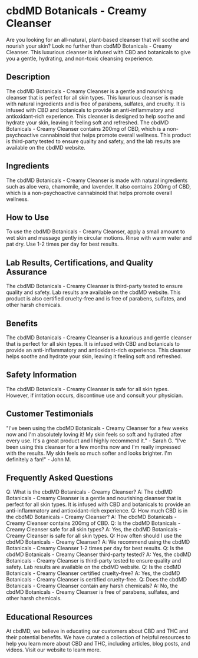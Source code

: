 # cbdMD Botanicals - Creamy Cleanser
Are you looking for an all-natural, plant-based cleanser that will soothe and nourish your skin? Look no further than cbdMD Botanicals - Creamy Cleanser. This luxurious cleanser is infused with CBD and botanicals to give you a gentle, hydrating, and non-toxic cleansing experience.
## Description
The cbdMD Botanicals - Creamy Cleanser is a gentle and nourishing cleanser that is perfect for all skin types. This luxurious cleanser is made with natural ingredients and is free of parabens, sulfates, and cruelty. It is infused with CBD and botanicals to provide an anti-inflammatory and antioxidant-rich experience. This cleanser is designed to help soothe and hydrate your skin, leaving it feeling soft and refreshed.
The cbdMD Botanicals - Creamy Cleanser contains 200mg of CBD, which is a non-psychoactive cannabinoid that helps promote overall wellness. This product is third-party tested to ensure quality and safety, and the lab results are available on the cbdMD website.
## Ingredients
The cbdMD Botanicals - Creamy Cleanser is made with natural ingredients such as aloe vera, chamomile, and lavender. It also contains 200mg of CBD, which is a non-psychoactive cannabinoid that helps promote overall wellness.
## How to Use
To use the cbdMD Botanicals - Creamy Cleanser, apply a small amount to wet skin and massage gently in circular motions. Rinse with warm water and pat dry. Use 1-2 times per day for best results.
## Lab Results, Certifications, and Quality Assurance
The cbdMD Botanicals - Creamy Cleanser is third-party tested to ensure quality and safety. Lab results are available on the cbdMD website. This product is also certified cruelty-free and is free of parabens, sulfates, and other harsh chemicals.
## Benefits
The cbdMD Botanicals - Creamy Cleanser is a luxurious and gentle cleanser that is perfect for all skin types. It is infused with CBD and botanicals to provide an anti-inflammatory and antioxidant-rich experience. This cleanser helps soothe and hydrate your skin, leaving it feeling soft and refreshed.
## Safety Information
The cbdMD Botanicals - Creamy Cleanser is safe for all skin types. However, if irritation occurs, discontinue use and consult your physician.
## Customer Testimonials
"I've been using the cbdMD Botanicals - Creamy Cleanser for a few weeks now and I'm absolutely loving it! My skin feels so soft and hydrated after every use. It's a great product and I highly recommend it." - Sarah G.
"I've been using this cleanser for a few months now and I'm really impressed with the results. My skin feels so much softer and looks brighter. I'm definitely a fan!" - John M.
## Frequently Asked Questions
Q: What is the cbdMD Botanicals - Creamy Cleanser?
A: The cbdMD Botanicals - Creamy Cleanser is a gentle and nourishing cleanser that is perfect for all skin types. It is infused with CBD and botanicals to provide an anti-inflammatory and antioxidant-rich experience.
Q: How much CBD is in the cbdMD Botanicals - Creamy Cleanser?
A: The cbdMD Botanicals - Creamy Cleanser contains 200mg of CBD.
Q: Is the cbdMD Botanicals - Creamy Cleanser safe for all skin types?
A: Yes, the cbdMD Botanicals - Creamy Cleanser is safe for all skin types.
Q: How often should I use the cbdMD Botanicals - Creamy Cleanser?
A: We recommend using the cbdMD Botanicals - Creamy Cleanser 1-2 times per day for best results.
Q: Is the cbdMD Botanicals - Creamy Cleanser third-party tested?
A: Yes, the cbdMD Botanicals - Creamy Cleanser is third-party tested to ensure quality and safety. Lab results are available on the cbdMD website.
Q: Is the cbdMD Botanicals - Creamy Cleanser certified cruelty-free?
A: Yes, the cbdMD Botanicals - Creamy Cleanser is certified cruelty-free.
Q: Does the cbdMD Botanicals - Creamy Cleanser contain any harsh chemicals?
A: No, the cbdMD Botanicals - Creamy Cleanser is free of parabens, sulfates, and other harsh chemicals.
## Educational Resources
At cbdMD, we believe in educating our customers about CBD and THC and their potential benefits. We have curated a collection of helpful resources to help you learn more about CBD and THC, including articles, blog posts, and videos. Visit our website to learn more.